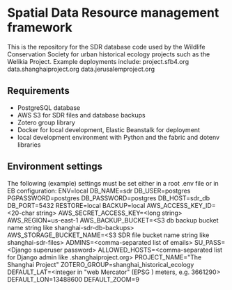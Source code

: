 
# Spatial Data Resource management framework
This is the repository for the SDR database code used by the Wildlife Conservation Society for urban historical 
ecology projects such as the Welikia Project. Example deployments include:
project.sfb4.org
data.shanghaiproject.org
data.jerusalemproject.org
## Requirements
 - PostgreSQL database
 - AWS S3 for SDR files and database backups
 - Zotero group library
 - Docker for local development, Elastic Beanstalk for deployment
 - local development environment with Python and the fabric and dotenv libraries
## Environment settings
The following (example) settings must be set either in a root .env file or in EB configuration:
ENV=local
DB_NAME=sdr
DB_USER=postgres
PGPASSWORD=postgres
DB_PASSWORD=postgres
DB_HOST=sdr_db
DB_PORT=5432
RESTORE=local
BACKUP=local
AWS_ACCESS_KEY_ID=\<20-char string\>
AWS_SECRET_ACCESS_KEY=\<long string\>
AWS_REGION=us-east-1
AWS_BACKUP_BUCKET=\<S3 db backup bucket name string like shanghai-sdr-db-backups\>
AWS_STORAGE_BUCKET_NAME=\<S3 SDR file bucket name string like shanghai-sdr-files\>
ADMINS=\<comma-separated list of emails\>
SU_PASS=\<Django superuser password\>
ALLOWED_HOSTS=\<comma-separated list for Django admin like .shanghaiproject.org\>
PROJECT_NAME="The Shanghai Project"
ZOTERO_GROUP=shanghai_historical_ecology
DEFAULT_LAT=\<integer in "web Mercator" (EPSG ) meters, e.g. 3661290\>
DEFAULT_LON=13488600
DEFAULT_ZOOM=9